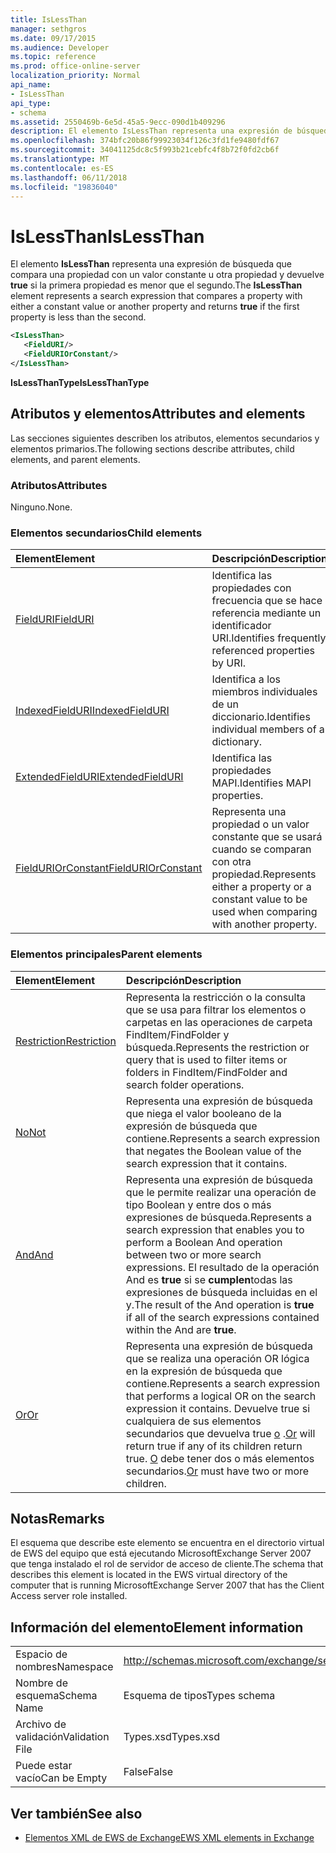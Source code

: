 ```yaml
---
title: IsLessThan
manager: sethgros
ms.date: 09/17/2015
ms.audience: Developer
ms.topic: reference
ms.prod: office-online-server
localization_priority: Normal
api_name:
- IsLessThan
api_type:
- schema
ms.assetid: 2550469b-6e5d-45a5-9ecc-090d1b409296
description: El elemento IsLessThan representa una expresión de búsqueda que compara una propiedad con un valor constante u otra propiedad y devuelve true si la primera propiedad es menor que el segundo.
ms.openlocfilehash: 374bfc20b86f99923034f126c3fd1fe9480fdf67
ms.sourcegitcommit: 34041125dc8c5f993b21cebfc4f8b72f0fd2cb6f
ms.translationtype: MT
ms.contentlocale: es-ES
ms.lasthandoff: 06/11/2018
ms.locfileid: "19836040"
---
```

# <a name="islessthan"></a><span data-ttu-id="462af-103">IsLessThan</span><span class="sxs-lookup"><span data-stu-id="462af-103">IsLessThan</span></span>

<span data-ttu-id="462af-104">El elemento **IsLessThan** representa una expresión de búsqueda que compara una propiedad con un valor constante u otra propiedad y devuelve **true** si la primera propiedad es menor que el segundo.</span><span class="sxs-lookup"><span data-stu-id="462af-104">The **IsLessThan** element represents a search expression that compares a property with either a constant value or another property and returns **true** if the first property is less than the second.</span></span> 
  
```xml
<IsLessThan>
   <FieldURI/>
   <FieldURIOrConstant/>
</IsLessThan>
```

 <span data-ttu-id="462af-105">**IsLessThanType**</span><span class="sxs-lookup"><span data-stu-id="462af-105">**IsLessThanType**</span></span>
## <a name="attributes-and-elements"></a><span data-ttu-id="462af-106">Atributos y elementos</span><span class="sxs-lookup"><span data-stu-id="462af-106">Attributes and elements</span></span>

<span data-ttu-id="462af-107">Las secciones siguientes describen los atributos, elementos secundarios y elementos primarios.</span><span class="sxs-lookup"><span data-stu-id="462af-107">The following sections describe attributes, child elements, and parent elements.</span></span>
  
### <a name="attributes"></a><span data-ttu-id="462af-108">Atributos</span><span class="sxs-lookup"><span data-stu-id="462af-108">Attributes</span></span>

<span data-ttu-id="462af-109">Ninguno.</span><span class="sxs-lookup"><span data-stu-id="462af-109">None.</span></span>
  
### <a name="child-elements"></a><span data-ttu-id="462af-110">Elementos secundarios</span><span class="sxs-lookup"><span data-stu-id="462af-110">Child elements</span></span>

|<span data-ttu-id="462af-111">**Element**</span><span class="sxs-lookup"><span data-stu-id="462af-111">**Element**</span></span>|<span data-ttu-id="462af-112">**Descripción**</span><span class="sxs-lookup"><span data-stu-id="462af-112">**Description**</span></span>|
|:-----|:-----|
|[<span data-ttu-id="462af-113">FieldURI</span><span class="sxs-lookup"><span data-stu-id="462af-113">FieldURI</span></span>](fielduri.md) <br/> |<span data-ttu-id="462af-114">Identifica las propiedades con frecuencia que se hace referencia mediante un identificador URI.</span><span class="sxs-lookup"><span data-stu-id="462af-114">Identifies frequently referenced properties by URI.</span></span>  <br/> |
|[<span data-ttu-id="462af-115">IndexedFieldURI</span><span class="sxs-lookup"><span data-stu-id="462af-115">IndexedFieldURI</span></span>](indexedfielduri.md) <br/> |<span data-ttu-id="462af-116">Identifica a los miembros individuales de un diccionario.</span><span class="sxs-lookup"><span data-stu-id="462af-116">Identifies individual members of a dictionary.</span></span>  <br/> |
|[<span data-ttu-id="462af-117">ExtendedFieldURI</span><span class="sxs-lookup"><span data-stu-id="462af-117">ExtendedFieldURI</span></span>](extendedfielduri.md) <br/> |<span data-ttu-id="462af-118">Identifica las propiedades MAPI.</span><span class="sxs-lookup"><span data-stu-id="462af-118">Identifies MAPI properties.</span></span>  <br/> |
|[<span data-ttu-id="462af-119">FieldURIOrConstant</span><span class="sxs-lookup"><span data-stu-id="462af-119">FieldURIOrConstant</span></span>](fielduriorconstant.md) <br/> |<span data-ttu-id="462af-120">Representa una propiedad o un valor constante que se usará cuando se comparan con otra propiedad.</span><span class="sxs-lookup"><span data-stu-id="462af-120">Represents either a property or a constant value to be used when comparing with another property.</span></span>  <br/> |
   
### <a name="parent-elements"></a><span data-ttu-id="462af-121">Elementos principales</span><span class="sxs-lookup"><span data-stu-id="462af-121">Parent elements</span></span>

|<span data-ttu-id="462af-122">**Element**</span><span class="sxs-lookup"><span data-stu-id="462af-122">**Element**</span></span>|<span data-ttu-id="462af-123">**Descripción**</span><span class="sxs-lookup"><span data-stu-id="462af-123">**Description**</span></span>|
|:-----|:-----|
|[<span data-ttu-id="462af-124">Restriction</span><span class="sxs-lookup"><span data-stu-id="462af-124">Restriction</span></span>](restriction.md) <br/> |<span data-ttu-id="462af-125">Representa la restricción o la consulta que se usa para filtrar los elementos o carpetas en las operaciones de carpeta FindItem/FindFolder y búsqueda.</span><span class="sxs-lookup"><span data-stu-id="462af-125">Represents the restriction or query that is used to filter items or folders in FindItem/FindFolder and search folder operations.</span></span>  <br/> |
|[<span data-ttu-id="462af-126">No</span><span class="sxs-lookup"><span data-stu-id="462af-126">Not</span></span>](not.md) <br/> |<span data-ttu-id="462af-127">Representa una expresión de búsqueda que niega el valor booleano de la expresión de búsqueda que contiene.</span><span class="sxs-lookup"><span data-stu-id="462af-127">Represents a search expression that negates the Boolean value of the search expression that it contains.</span></span>  <br/> |
|[<span data-ttu-id="462af-128">And</span><span class="sxs-lookup"><span data-stu-id="462af-128">And</span></span>](and.md) <br/> |<span data-ttu-id="462af-129">Representa una expresión de búsqueda que le permite realizar una operación de tipo Boolean y entre dos o más expresiones de búsqueda.</span><span class="sxs-lookup"><span data-stu-id="462af-129">Represents a search expression that enables you to perform a Boolean And operation between two or more search expressions.</span></span> <span data-ttu-id="462af-130">El resultado de la operación And es **true** si se **cumplen**todas las expresiones de búsqueda incluidas en el y.</span><span class="sxs-lookup"><span data-stu-id="462af-130">The result of the And operation is **true** if all of the search expressions contained within the And are **true**.</span></span>  <br/> |
|[<span data-ttu-id="462af-131">Or</span><span class="sxs-lookup"><span data-stu-id="462af-131">Or</span></span>](or.md) <br/> |<span data-ttu-id="462af-132">Representa una expresión de búsqueda que se realiza una operación OR lógica en la expresión de búsqueda que contiene.</span><span class="sxs-lookup"><span data-stu-id="462af-132">Represents a search expression that performs a logical OR on the search expression it contains.</span></span> <span data-ttu-id="462af-133">Devuelve true si cualquiera de sus elementos secundarios que devuelva true [o](or.md) .</span><span class="sxs-lookup"><span data-stu-id="462af-133">[Or](or.md) will return true if any of its children return true.</span></span> <span data-ttu-id="462af-134">[O](or.md) debe tener dos o más elementos secundarios.</span><span class="sxs-lookup"><span data-stu-id="462af-134">[Or](or.md) must have two or more children.</span></span>  <br/> |
   
## <a name="remarks"></a><span data-ttu-id="462af-135">Notas</span><span class="sxs-lookup"><span data-stu-id="462af-135">Remarks</span></span>

<span data-ttu-id="462af-136">El esquema que describe este elemento se encuentra en el directorio virtual de EWS del equipo que está ejecutando MicrosoftExchange Server 2007 que tenga instalado el rol de servidor de acceso de cliente.</span><span class="sxs-lookup"><span data-stu-id="462af-136">The schema that describes this element is located in the EWS virtual directory of the computer that is running MicrosoftExchange Server 2007 that has the Client Access server role installed.</span></span>
  
## <a name="element-information"></a><span data-ttu-id="462af-137">Información del elemento</span><span class="sxs-lookup"><span data-stu-id="462af-137">Element information</span></span>

|||
|:-----|:-----|
|<span data-ttu-id="462af-138">Espacio de nombres</span><span class="sxs-lookup"><span data-stu-id="462af-138">Namespace</span></span>  <br/> |http://schemas.microsoft.com/exchange/services/2006/types  <br/> |
|<span data-ttu-id="462af-139">Nombre de esquema</span><span class="sxs-lookup"><span data-stu-id="462af-139">Schema Name</span></span>  <br/> |<span data-ttu-id="462af-140">Esquema de tipos</span><span class="sxs-lookup"><span data-stu-id="462af-140">Types schema</span></span>  <br/> |
|<span data-ttu-id="462af-141">Archivo de validación</span><span class="sxs-lookup"><span data-stu-id="462af-141">Validation File</span></span>  <br/> |<span data-ttu-id="462af-142">Types.xsd</span><span class="sxs-lookup"><span data-stu-id="462af-142">Types.xsd</span></span>  <br/> |
|<span data-ttu-id="462af-143">Puede estar vacío</span><span class="sxs-lookup"><span data-stu-id="462af-143">Can be Empty</span></span>  <br/> |<span data-ttu-id="462af-144">False</span><span class="sxs-lookup"><span data-stu-id="462af-144">False</span></span>  <br/> |
   
## <a name="see-also"></a><span data-ttu-id="462af-145">Ver también</span><span class="sxs-lookup"><span data-stu-id="462af-145">See also</span></span>



- [<span data-ttu-id="462af-146">Elementos XML de EWS de Exchange</span><span class="sxs-lookup"><span data-stu-id="462af-146">EWS XML elements in Exchange</span></span>](ews-xml-elements-in-exchange.md)

